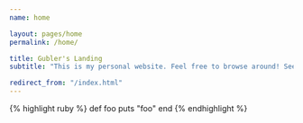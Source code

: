 ```yaml
---
name: home

layout: pages/home
permalink: /home/

title: Gubler's Landing
subtitle: "This is my personal website. Feel free to browse around! See the links above for different sections of the site."

redirect_from: "/index.html"
---
```


{% highlight ruby %}
def foo
  puts "foo"
end
{% endhighlight %}